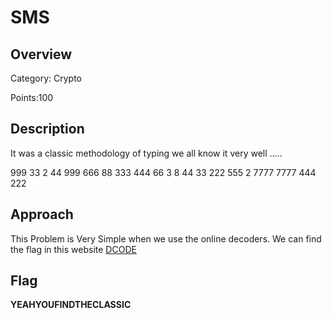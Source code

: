 # SMS

## Overview

Category: Crypto

Points:100

## Description

It was a classic methodology of typing we all know it very well .....

999 33 2 44 999 666 88 333 444 66 3 8 44 33 222 555 2 7777 7777 444 222

## Approach

This Problem is Very Simple when we use the online decoders. We can find the flag in this website [DCODE](https://www.dcode.fr/multitap-abc-cipher)

## Flag

**YEAHYOUFINDTHECLASSIC**